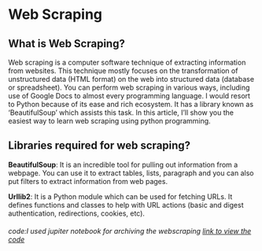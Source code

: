 # Web Scraping

## What is Web Scraping?

Web scraping is a computer software technique of extracting information from websites. This technique mostly focuses on the transformation of unstructured data (HTML format) on the web into structured data (database or spreadsheet).
You can perform web scraping in various ways, including use of Google Docs to almost every programming language. I would resort to Python because of its ease and rich ecosystem. It has a library known as ‘BeautifulSoup’ which assists this task. In this article, I’ll show you the easiest way to learn web scraping using python programming.

## Libraries required for web scraping?

**BeautifulSoup**: It is an incredible tool for pulling out information from a webpage. You can use it to extract tables, lists, paragraph and you can also put filters to extract information from web pages.

**Urllib2**: It is a Python module which can be used for fetching URLs. It defines functions and classes to help with URL actions (basic and digest authentication, redirections, cookies, etc).

###### code:I used jupiter notebook for archiving the webscraping [link to view the code ](https://github.com/VkDinesh/Scraping/blob/master/webscarpingbasics.py'')
